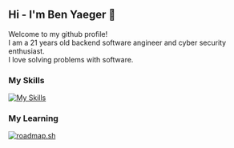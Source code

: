 ## Hi - I'm Ben Yaeger 👋
Welcome to my github profile! \
I am a 21 years old backend software angineer and cyber security enthusiast.\
I love solving problems with software.

### My Skills
[![My Skills](https://skillicons.dev/icons?i=python,git,github,js,linux)](https://skillicons.dev)

### My Learning
[![roadmap.sh](https://roadmap.sh/card/tall/666997cc59bd70fae21d7652?variant=dark&roadmaps=cyber-security)](https://roadmap.sh)
